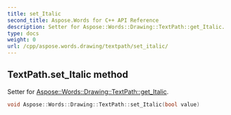 ```yaml
---
title: set_Italic
second_title: Aspose.Words for C++ API Reference
description: Setter for Aspose::Words::Drawing::TextPath::get_Italic. 
type: docs
weight: 0
url: /cpp/aspose.words.drawing/textpath/set_italic/
---
```

## TextPath.set_Italic method


Setter for [Aspose::Words::Drawing::TextPath::get_Italic](./get_italic/).

```cpp
void Aspose::Words::Drawing::TextPath::set_Italic(bool value)
```

